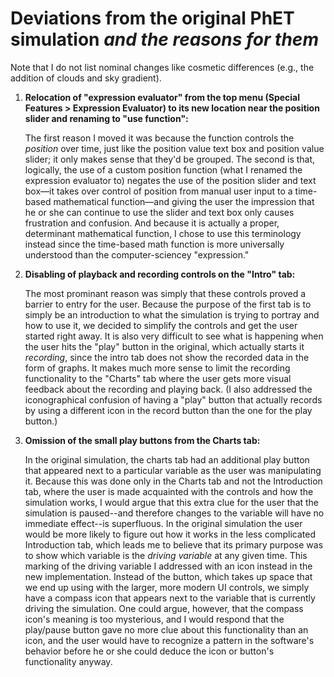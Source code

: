 # Deviations from the original PhET simulation **_and the reasons for them_**

Note that I do not list nominal changes like cosmetic differences (e.g., the addition of clouds and sky gradient).

1. **Relocation of "expression evaluator" from the top menu (Special Features > Expression Evaluator) to its new location near the position slider and renaming to "use function":**

    The first reason I moved it was because the function controls the *position* over time, just like the position value text box and position value slider; it only makes sense that they'd be grouped.  The second is that, logically, the use of a custom position function (what I renamed the expression evaluator to) negates the use of the position slider and text box&mdash;it takes over control of position from manual user input to a time-based mathematical function&mdash;and giving the user the impression that he or she can continue to use the slider and text box only causes frustration and confusion.  And because it is actually a proper, determinant mathematical function, I chose to use this terminology instead since the time-based math function is more universally understood than the computer-sciencey "expression."
2. **Disabling of playback and recording controls on the "Intro" tab:**

    The most prominant reason was simply that these controls proved a barrier to entry for the user.  Because the purpose of the first tab is to simply be an introduction to what the simulation is trying to portray and how to use it, we decided to simplify the controls and get the user started right away.  It is also very difficult to see what is happening when the user hits the "play" button in the original, which actually starts it *recording*, since the intro tab does not show the recorded data in the form of graphs.  It makes much more sense to limit the recording functionality to the "Charts" tab where the user gets more visual feedback about the recording and playing back.  (I also addressed the iconographical confusion of having a "play" button that actually records by using a different icon in the record button than the one for the play button.)
3. **Omission of the small play buttons from the Charts tab:**

    In the original simulation, the charts tab had an additional play button that appeared next to a particular variable as the user was manipulating it.  Because this was done only in the Charts tab and not the Introduction tab, where the user is made acquainted with the controls and how the simulation works, I would argue that this extra clue for the user that the simulation is paused--and therefore changes to the variable will have no immediate effect--is superfluous.  In the original simulation the user would be more likely to figure out how it works in the less complicated Introduction tab, which leads me to believe that its primary purpose was to show which variable is the *driving variable* at any given time.  This marking of the driving variable I addressed with an icon instead in the new implementation.  Instead of the button, which takes up space that we end up using with the larger, more modern UI controls, we simply have a compass icon that appears next to the variable that is currently driving the simulation.  One could argue, however, that the compass icon's meaning is too mysterious, and I would respond that the play/pause button gave no more clue about this functionality than an icon, and the user would have to recognize a pattern in the software's behavior before he or she could deduce the icon or button's functionality anyway.